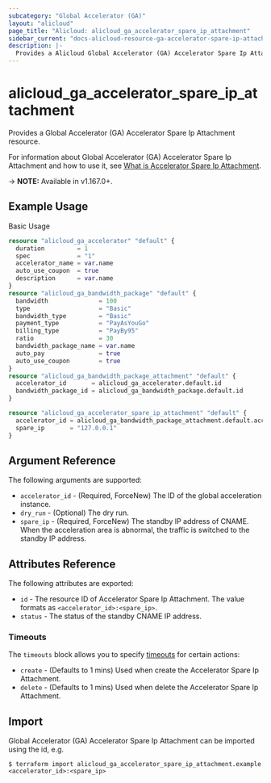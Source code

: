 ```yaml
---
subcategory: "Global Accelerator (GA)"
layout: "alicloud"
page_title: "Alicloud: alicloud_ga_accelerator_spare_ip_attachment"
sidebar_current: "docs-alicloud-resource-ga-accelerator-spare-ip-attachment"
description: |-
  Provides a Alicloud Global Accelerator (GA) Accelerator Spare Ip Attachment resource.
---
```


# alicloud\_ga\_accelerator\_spare\_ip\_attachment

Provides a Global Accelerator (GA) Accelerator Spare Ip Attachment resource.

For information about Global Accelerator (GA) Accelerator Spare Ip Attachment and how to use it, see [What is Accelerator Spare Ip Attachment](https://help.aliyun.com/document_detail/262120.html).

-> **NOTE:** Available in v1.167.0+.

## Example Usage

Basic Usage

```terraform
resource "alicloud_ga_accelerator" "default" {
  duration         = 1
  spec             = "1"
  accelerator_name = var.name
  auto_use_coupon  = true
  description      = var.name
}
resource "alicloud_ga_bandwidth_package" "default" {
  bandwidth              = 100
  type                   = "Basic"
  bandwidth_type         = "Basic"
  payment_type           = "PayAsYouGo"
  billing_type           = "PayBy95"
  ratio                  = 30
  bandwidth_package_name = var.name
  auto_pay               = true
  auto_use_coupon        = true
}
resource "alicloud_ga_bandwidth_package_attachment" "default" {
  accelerator_id       = alicloud_ga_accelerator.default.id
  bandwidth_package_id = alicloud_ga_bandwidth_package.default.id
}

resource "alicloud_ga_accelerator_spare_ip_attachment" "default" {
  accelerator_id = alicloud_ga_bandwidth_package_attachment.default.accelerator_id
  spare_ip       = "127.0.0.1"
}
```

## Argument Reference

The following arguments are supported:

* `accelerator_id` - (Required, ForceNew) The ID of the global acceleration instance.
* `dry_run` - (Optional) The dry run.
* `spare_ip` - (Required, ForceNew) The standby IP address of CNAME. When the acceleration area is abnormal, the traffic is switched to the standby IP address.

## Attributes Reference

The following attributes are exported:

* `id` - The resource ID of Accelerator Spare Ip Attachment. The value formats as `<accelerator_id>:<spare_ip>`.
* `status` - The status of the standby CNAME IP address.

### Timeouts

The `timeouts` block allows you to specify [timeouts](https://www.terraform.io/docs/configuration-0-11/resources.html#timeouts) for certain actions:

* `create` - (Defaults to 1 mins) Used when create the Accelerator Spare Ip Attachment.
* `delete` - (Defaults to 1 mins) Used when delete the Accelerator Spare Ip Attachment.

## Import

Global Accelerator (GA) Accelerator Spare Ip Attachment can be imported using the id, e.g.

```shell
$ terraform import alicloud_ga_accelerator_spare_ip_attachment.example <accelerator_id>:<spare_ip>
```